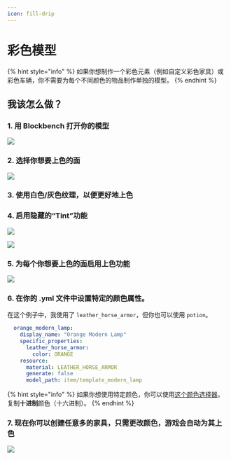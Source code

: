 ```yaml
---
icon: fill-drip
---
```


# 彩色模型

{% hint style="info" %}
如果你想制作一个彩色元素（例如自定义彩色家具）或彩色车辆，你不需要为每个不同颜色的物品制作单独的模型。
{% endhint %}

## 我该怎么做？

### 1. 用 Blockbench 打开你的模型

![](../../.gitbook/assets/image\_\(79\).png)

### 2. 选择你想要上色的面

![](../../.gitbook/assets/image\_\(80\).png)

### 3. 使用白色/灰色纹理，以便更好地上色

### 4. 启用隐藏的“Tint”功能

![](../../.gitbook/assets/image\_\(81\).png)

![](../../.gitbook/assets/image\_\(83\).png)

### 5. 为每个你想要上色的面启用上色功能

![](../../.gitbook/assets/image\_\(85\).png)

### 6. 在你的 .yml 文件中设置特定的颜色属性。

在这个例子中，我使用了 `leather_horse_armor`，但你也可以使用 `potion`。

```yaml
  orange_modern_lamp:
    display_name: "Orange Modern Lamp"
    specific_properties:
      leather_horse_armor:
        color: ORANGE
    resource:
      material: LEATHER_HORSE_ARMOR
      generate: false
      model_path: item/template_modern_lamp
```

{% hint style="info" %}
如果你想使用特定颜色，你可以使用[这个颜色选择器](https://www.mathsisfun.com/hexadecimal-decimal-colors.html)。\
复制**十进制**颜色（十六进制）。
{% endhint %}

### 7. 现在你可以创建任意多的家具，只需更改颜色，游戏会自动为其上色

![](../../.gitbook/assets/image\_\(86\).png)
